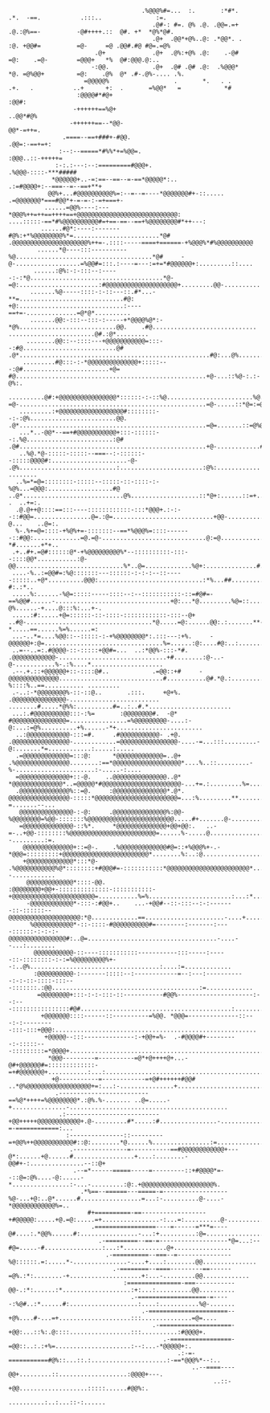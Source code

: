 																																							  
																																							  
																																							  
										 .%@@@%#=...  :.       :*#*.           .*.  -==.           .:::..               :=.                                       
											.@#-: #=. @% .@. .@@=.=+           .@.:@%==-          -@#++++.::  @#. +*  *@%*@#.                                     
											.@+  .@@*+@%..@: .*@@*. .          :@. +@@#=          =@-     =@ .@@#.#@ #@=.=@%                                      
							.@+             .@+  .@%:+@% .@:    .-@#           =@:    .=@-        =@@@+   *%  @#:@@@.@:..                                         
						   -:@@.            .@+  .@# .@# .@:  .%@@@*           *@. =@%@@+         =@:    .@%  @* .#-.@%-.... .%.                                  
						 =@@@@@%                  .       *.   . .             .+.   .           ..+      +:  .       =%@@*   =            *#                     
					   :@@@@#*#@+                                                                                                         :@@#:                   
					  -++++++==%@+                                                                                                      ..@@*#@%                  
					 -++++++==--*@@-                                                                                                     @@*-=++=.                
				   .====--==+###+-#@@.                                                                                                 .@@=:-==+=+:               
				  :--:--=====*#%%*+=%@@=.                                                                                            :@@@..::-+++++=              
				 :-:.:---:--:=========#@@@+.                                                                                      .%@@@-::::-***#####             
				*@@@@@@+..-=:==--==--=-==*@@@@@*:..                                                                         .:=#@@@@+:--===--=--==+**+            
			   @@%+...#@@@@@@@@@@%=:--=--=----*@@@@@@@#+-::.....                                                       .=@@@@@@@*===#@@*+-=-=-:-=+===+-           
			  ......=@@%----:---*@@@%++=++==++++==+@@@@@@@@@@@@@@@@@@@@@@@@@@@@:                 ....:::::-==*#%@@@@@@@@@@#=+==-==--==+%@@@@@@@@#*++---:          
			 ......#@*:----:-------#@%:+*%@@@@@@@@%*=........................*@#     .@@@@@@@@@@@@@@@@@@@@@%++=-.::::-----====+======-+%@@@%*#%@@@@@@@@@@         
			......*@----:::----------%@......................................*@#     -@-..................=%@@#=:::.:----=---:=+=*#@@@@@@+:.........::....        
		   ......:@%:-:-:::--:-----:-:*@.....................................*@-     =@:......................:#@@@@@@@@@@@@@@@@@@@@+.........@@-..........       
		  .......%@-----::::-:-::---::.#*...-**=.............................#@:     +@:.............................:----==+=-..............=@*@*..........      
		  .......@@:-:::--:::-:-----+*@@@@%@*:-*@%...........................@@.    .#@............................. ........................@#.:@*.........      
		 ........@@::--::::---+@@@@@@@@@@@=:::--:#@..........................@#     .@*.....................................................#@:...@%.......##     
		.........#@:::-:-*@@@@@@@@@@@@@@+:::::---:@#........................+@=     #@.....................................................+@-...::%@-:.:-@%:.    
		..........@#:+@@@@@@@@@@@@@@@@*::::::-:-::%@........................%@.    =@-....................................................=@-.....::*@=:=@#::.    
	   .........:+@@@@@@@@@@@@@@@@@@#::::::::--:-:@%........................@@.   .@*....................................................=@=.......::=@%@=::...   
	   ...*..-@@*--==+#@@@@@@@@@@@+:::-::::::--:.%@........................:@#   .@#....................................................+@-............#.......   
	   ..%@.*@-:::::-:::::--===--:-::::::--:::::@@@@#:.....................-@-  .@%...........................:.......................:@%:............ ........   
	  ..%=*=@=::::::::-:::::--:::::-::-::::-:-%@%...=@@@:..................#@ ..@*............................@%...................::*@+:......::=+..  .  ..+=:.  
	  .@.@++@::::==:::----::::::::::::-:::*@@@+.:-:--::#@@=................@=.:@=............................+@@-.................:#@*........::.-@...    ..@=:.  
	  %-.%+=@=::::-+%@%+=-:::::::--==*%@@@%=::::-------::#@@:.............=@.=@-.............................@:=@................*@*.............-*#.......+*+..  
	 .+..#+.=@#::::::@*-+%@@@@@@@@@%*--::::::::::-:::--::::@@*...........:@-@@..............................%*..@=.............%@+:..............#.*+.:-:.+#.#:.. 
	 ....-%..:=@@#=:%@:::::::---::::::-:-:-:--::-----:::::..+@*..........@@@:.............................:*%...##...........%@=-:.....:@.......*:..%-...-#:.:*.. 
	 .....%:......-%@=:::::-----::::--:--:::::::::::-::=#@#=-==%@@#......-................................+@:...*@.........%@=::......-@%......-+....@:::%:...+-. 
	 .....:#:.....+@=::::::-::-::::-::::::::::::-:::--@+         ..#@-...................................*@.....=@:......@@:.:.......**-*.....==......%=%......=: 
	 ...-..*=....%@@::--:::::-:-+%@@@@@@@@*:.:::---:+%.     -@@@@@@+:@=.................................%=......:@:....#@:..:.......#=.*-....*-........+......... 
	 ..=--..=:.#@@@@-::-:::::+@@#=...  ..:*@@%-:::-*#.    .@@@@@@@@@@@@-..............................+#........:@-..-@-...........%-.:%....*.................... 
	 .--.+.::+@@@@@@+::-::::@#..            .=@@::+#     -@@@@@@@@@@@@@@.............................#...........@#.*@.:.........-%::::%..==........... ......... 
	 .-..:-*@@@@@@@@%-::-::@..       .:::.     +@+%.    .@@@@@@@@@@@@@@@-......................... ........#.....*@%%:..........#=..:..#.*....................... 
	 ...:.#@@@@@@@@@@:::-:%=       :@@@@@@@@#.  -@*     #@@@@@@@@@@@@@@@=................=%@@@@@@@@@-....:-@:...:=@%..........+%......-*+........................ 
	  ..:@@@@@@@@@@@@-:::=#.     .#@@@@@@@@@@@- .+@.   .@@@@@@@@@@@@@@@@-............=@@@@@@@@@@@@@@@@-....-=...:::.........-@:.......*=............:.....:.....  
	  .=@@@@@@@@@@@@@=:::@:      *@@@@@@@@@@@@@=..@+   .%@@@@@@@@@@@@@@@........:==*@@@@@@@@@@@@@@@@@@@*....%..::.........-%-......................:-.....-:....  
	  =@@@@@@@@@@@@@@+::-@.    ..@@@@@@@@@@@@@@@..@*    *@@@@@@@@@@@@@@*..=@@@@@*#@@@@@@@@@@@@@@@@@@@@@@-...+=.:.........%=........................+:.....:*....  
	  .@@@@@@@@@@@@@@%::=@.     :@@@@@@@@@@@@@@@*.@*.    @@@@@@@@@@@@@@@@@-:::::*@@@@@@@@@@@@@@@@@@@@@@@=...:%.........**.........................-=.......--...  
	   @@@@@@@@@@@@@@@-:-@:     .@@@@@@@@@@@@@@@%:@@-     %@@@@@@@@=%@@-:::::::%@@@@@@@@@@@@@@@@@@@@@@@@.....#+.......@-..........................+.........+..   
	   =@@@@@@@@@@@@@@-::%*.     *@@@@@@@@@@@@@@+@@+@@:.   ..-=-..+@@-::::::::%@@@@@@@@@@@@@@@@@@@@@@@@=......%-.....@.......................:...--.........:=.   
		@@@@@@@@@@@@@@+::=@-.    .%@@@@@@@@@@@@@#@=::+%@@@%+-.-*@@@=:::::::::+@@@@@@@@@@@@@@@@@@@@@@@@*........%:..:@.......................:....*...........+    
		+@@@@@@@@@@@@@*:::*@-     .%@@@@@@@@@@@%@*::::::::+#@@@#=-:::::::::::*@@@@@@@@@@@@@@@@@@@@@@@*..........%:.#=.......................:...--............    
		 @@@@@@@@@@@@@*::::-@@.     :@@@@@@@@+@@+-::::::::::::::-:::::::::::-+@@@@@@@@@@@@@@@@@@@@@@@=...........%=%.......................:...:*............     
		 -@@@@@@@@@@@@*-:::-:#@@+..    ...-+@@#--::-:::--:-:-------::-::::::--@@@@@@@@@@@@@@@@@@@@:*@.............==......................-....+.............     
		  %@@@@@@@@@@@*-::-::::-#@@@@@@@@@@#=--------:-------:----::::::-:-:-:-@@@@@@@@@@@@@@@@#:..@=....................................-....--...:........      
		   @@@@@@@@@@@-::----:::::::::::-----------:::-----:-----::-::::::::-:-:=%@@@@@@@@@%+--:..@%....................................:....:=.............      
		   :@@@@@@@@@@-:-------:::::--:------------=--:---:-----------:-:-::-::::-:::---:::::::.:@@.........................................:=.............       
			=@@@@@@@@+:::-:-:-:::-::-----------#@@%---------------------:--:---::::::::::::::::#@#..........................................:.............        
			 +@@@@@@@::::------::----------=%@@. *@@@=--------------::---:-:---------:::-:::+@@@:........................................................         
			  +@@@@@--:::--------------:-+@@+=%-  .-#@@@@#+---------:-:::::---:::::::::=*@@@@+..........................................................          
			   *@@@---------=----------=@*+@++++@+...-@#+@@@@@@#=:::::::::::::-=+#@@@@@@@+...........:...:.............................................           
				+@-----------=------------=+@#++++++#@@#   ..*@%@@@@@@@@@@@@@@@@@@+=:...:-...............+............................................            
				 .-------------------------==%@*++++=%@@@@@@@@*.:@%.%-....... ..@=.....-+...............-............................................             
				  .:--------------------------+@@+++++@@@@@@@@@@@@+.@-.........#*.....:#................-.......................:-=-============:...              
					:---------------::---------=+@@%++@@@@@@@@@@@#::@:........*@......%................:=.............@@@@@@@@@@%%##+-:-:::::::@@.                
					 .---------------=-----------==#@@@@@@@@@@@@+---@*:......+@......#.................+....:........-@@#+-:...............--::@+                 
					  .--=*------=====-----=---------::+#@@@@*=--::@=:@%....-@:.....-*................:-...-.........:@:.+@@@@@@@@@@@@@@@@@@@@%.                  
						.*%==--======---=====-=------------------%@-...+@:..@*......#.................=...:-..........@-....-*@@@@@@@@@@@@%=..                    
						  #+==========-==------------------+#@@@@@:.....+@.=@:.....=+................-:...=:..........@-....................                      
						   .=================----=------=***=----@#....:.*@@%......#:................-...:+..........:@=..................                        
							 .-=========--==-=-------------------*@=...:--#@=.....-#................:...:*............@+................                          
							   .-==========--===--=---------------%@::::::.=:.....*-...............-....+....:........@@...............                           
								 .-========--====---------==------=@%.:*:........-+....................+:...-.........@@.............                             
									:===============-===-----------@@-.:*:......:*...................:+:...:..........@@..........                                
									  .-===================-=-----:%@#..:*......#:...................:....:...........%@-.......                                  
										 .-======================--+@%....#-...=+....................:::..............=@=....                                     
											.-====================-+@@:...::%:.@::::.................:::..........:#@@@@+.                                        
											   .-=================-=@@::..:.:+%=.....................:--:...-*@@@@@+:.                                            
												   .:-=-===========#@%::...::.:.....................:-==*@@@%*--:..                                               
													   ..--====----@@+.........::...................:@@@@+---.                                                    
															 ..::-+@@...................:::::......#@@%:.                                                         
																	  ..........:..:...::-:......                                                                 
																																							  
